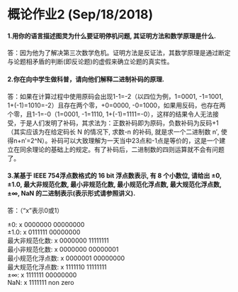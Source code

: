# 概论作业2 (Sep/18/2018)
#### 1.用你的语言描述图灵为什么要证明停机问题, 其证明方法和数学原理是什么.
答：因为他为了解决第三次数学危机。证明方法是反证法，其数学原理是通过断定与论题相矛盾的判断(即反论题)的虚假来确立论题的真实性。
#### 2.你在向中学生做科普，请向他们解释二进制补码的原理.
答：如果在计算过程中使用原码会出现1-1=-2（以四位为例，1=0001, -1=1001, 1+(-1)=1010=-2）且存在两个零，+0=0000, -0=1000，如果用反码，也存在两个零，且1-1=-0（1=0001, -1=1110, 1+(-1)=1111=-0），这样的结果令人无法接受，于是人们发明了补码，其求法为：正数补码即为原码，负数补码为反码+1（其实应该为在给定码长 N 的情况下, 求数-n 的补码, 就是求一个二进制数 n′, 使得n+n′=2^N）。补码可以大致理解为一天当中23点和-1点是等价的，这是一个建立在同余理论的基础上的规定。有了补码后，二进制数的四则运算就不会有问题了。
#### 3.某基于 IEEE 754浮点数格式的 16 bit 浮点数表示, 有 8 个小数位, 请给出 ±0, ±1.0, 最大非规范化数, 最小非规范化数, 最小规范化浮点数, 最大规范化浮点数,±∞, NaN 的二进制表示(表示形式请参照讲义).
答：（“x”表示0或1） 

±0: x 0000000 00000000     
±1.0: x 0111111 00000000     
最大非规范化数: x 0000000 11111111     
最小非规范化数: x 0000000 00000001     
最小规范化浮点数: x 0000001 00000000     
最大规范化浮点数: x 1111110 11111111     
±∞: x 1111111 00000000     
NaN: x 1111111 non zero
